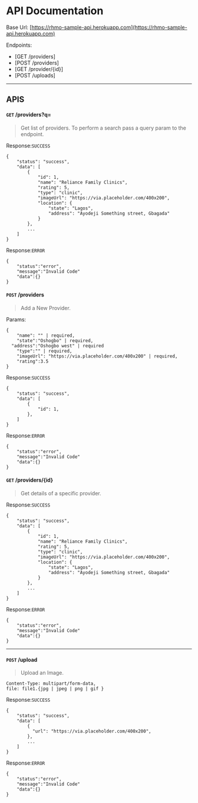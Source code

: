 # API Documentation 

Base Url: [https://rhmo-sample-api.herokuapp.com](https://rhmo-sample-api.herokuapp.com)

Endpoints:
* [GET /providers]
* [POST /providers]
* [GET /provider/{id}]
* [POST /uploads]

---

## APIS

#### **`GET` /providers?q=<search query>**
> Get list of providers. To perform a search pass a query param to the endpoint.
> 

Response:`SUCCESS`
```
{
    "status": "success",
    "data": [
        {
            "id": 1,
            "name": "Reliance Family Clinics",
            "rating": 5,
            "type": "clinic",
            "imageUrl": "https://via.placeholder.com/400x200",
            "location": {
                "state": "Lagos",
                "address": "Ayodeji Something street, Gbagada"
            }
        },
        ...
    ]
}
```
Response:`ERROR`
```
{
    "status":"error",
    "message":"Invalid Code"
    "data":{}
}
```

#### **`POST` /providers**
> Add a New Provider.
> 
Params:
```
{
	"name": "" | required,
	"state":"Oshogbo" | required,
  "address":"Oshogbo west" | required
	"type":"" | required,
	"imageUrl": "https://via.placeholder.com/400x200" | required,
	"rating":3.5
}
```

Response:`SUCCESS`
```
{
    "status": "success",
    "data": [
        {
            "id": 1,
        },
    ]
}
```
Response:`ERROR`
```
{
    "status":"error",
    "message":"Invalid Code"
    "data":{}
}
```

#### **`GET` /providers/{id}**
> Get details of a specific provider.
> 

Response:`SUCCESS`
```
{
    "status": "success",
    "data": [
        {
            "id": 1,
            "name": "Reliance Family Clinics",
            "rating": 5,
            "type": "clinic",
            "imageUrl": "https://via.placeholder.com/400x200",
            "location": {
                "state": "Lagos",
                "address": "Ayodeji Something street, Gbagada"
            }
        },
        ...
    ]
}
```
Response:`ERROR`
```
{
    "status":"error",
    "message":"Invalid Code"
    "data":{}
}
```

---

#### **`POST` /upload**
> Upload an Image.
> 

```
Content-Type: multipart/form-data,
file: file1.{jpg | jpeg | png | gif }
```

Response:`SUCCESS`
```
{
    "status": "success",
    "data": [
        {
          "url": "https://via.placeholder.com/400x200",
        },
        ...
    ]
}
```
Response:`ERROR`
```
{
    "status":"error",
    "message":"Invalid Code"
    "data":{}
}
```
